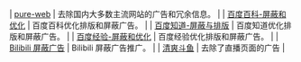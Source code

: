 | [pure-web](https://www.runningcheese.com/go/?url=https://userstyles.org/styles/156465) | 去除国内大多数主流网站的广告和冗余信息。 |
| [百度百科-屏蔽和优化](https://www.runningcheese.com/go/?url=https://userstyles.org/styles/130739) | 百度百科优化排版和屏蔽广告。             |
| [百度知道-屏蔽与排版](https://www.runningcheese.com/go/?url=https://userstyles.org/styles/130901) | 百度知道优化排版和屏蔽广告。             |
| [百度经验-屏蔽和优化](https://www.runningcheese.com/go/?url=https://userstyles.org/styles/132605) | 百度经验优化排版和屏蔽广告。             |
| [Bilibili 屏蔽广告](https://www.runningcheese.com/go/?url=https://userstyles.org/styles/144506) | Bilibili 屏蔽广告推广。                  |
| [清爽斗鱼](https://www.runningcheese.com/go/?url=https://userstyles.org/styles/132037) | 去除了直播页面的广告                     |
